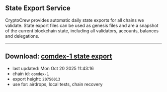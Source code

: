 ## State Export Service
CryptoCrew provides automatic daily state exports for all chains we validate. State export files can be used as genesis files and are a snapshot of the current blockchain state, including all validators, accounts, balances and delegations.

---
**Download: [comdex-1 state export](https://dl-eu2.ccvalidators.com/SERVICE/comdex/comdex-1_export_20756013.json)**
---

- last updated: Mon Oct 20 2025 11:43:16
- chain id: `comdex-1`
- export height: `20756013`
- use for: airdrops, local tests, chain recovery

